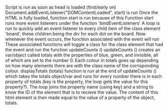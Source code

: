 Script is run as soon as head is loaded (first/early on)
Document.addEventListener("DOMContentLoaded", start) is run
Once the HTML is fully loaded, function start is run because of this
Function start runs more event listeners under the function 'bindEventListeners'
A loop is run to quickly add an event listener to every child item of the class element 'board', these children being the div for each dot on the board.
Now whenever the event occurs, the function associated with the event will run
These associated functions will toggle a class for the class element that had the event and run the function updateCounts ()
updateCounts () creates an var/object called totals with the properties of blue, green, and invisible, all of which are set to the number 0.
Each colour in totals goes up depending on how many elements there are with the class name of the corrisponding colour.
displayTotals (totals) function is run at the end of updateCounts () which takes the totals object/var and runs for every number there is in each property of totals (key is the property, the loop gets the value for this property?).
The loop joins the property name (using key) and a string to know the ID of the element that is to recieve the value. The content of this html element is then made equal to the value of a property of the object, totals.